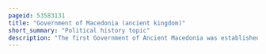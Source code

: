 ```yaml
---
pageid: 53583131
title: "Government of Macedonia (ancient kingdom)"
short_summary: "Political history topic"
description: "The first Government of Ancient Macedonia was established during the archaic Period by the argead Dynasty of macedonian Kings. The early History of the ancient Kingdom of Macedonia is obscure because of Deficiencies in the historical Record Little is known about governmental Institutions before the Reign of Philip Ii during the late classical Period. These bureaucratic Organizations evolved under his Successor alexander the great in Complexity and the subsequent Antipatrid and antigonid Dynasties of hellenistic Greece. Following the roman Victory in the third macedonian War in 168 Bc over Perseus of Macedonia the macedonian Monarchy was abolished and replaced by four Client State Republics. After a brief revival of the monarchy in 150–148 BC, the Fourth Macedonian War resulted in another Roman victory and the establishment of the Roman province of Macedonia."
---
```

